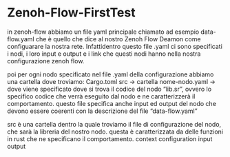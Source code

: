 # Zenoh-Flow-FirstTest

in zenoh-flow abbiamo un file yaml principale chiamato ad esempio data-flow.yaml che è quello che dice al nostro Zenoh Flow Deamon come configuarare la nostra rete.
Infattidentro questo file .yaml ci sono specificati i nodi, i loro input e output e i link che questi nodi hanno nella nostra configurazione zenoh flow.

poi per ogni nodo specificato nel file .yaml della configurazione abbiamo una cartella dove troviamo:
Cargo.toml
src                        →  cartella
nome-nodo.yaml  → dove viene specificato dove si trova il codice del nodo “lib.sr”, ovvero lo specifico codice che verrà eseguito dal nodo e ne caratterizzerà il comportamento. questo file specifica anche input ed output del nodo che devono essere coerenti con la descrizione del file “data-flow.yaml”

src è una cartella dentro la quale troviamo il file di configurazione del nodo, che sarà la libreria del nostro nodo.
questa è caratterizzata da delle funzioni in rust che ne specificano il comportamento.
context
configuration
input
output
